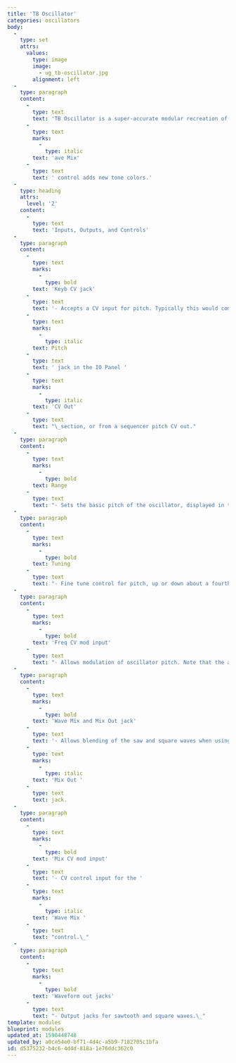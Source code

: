 ```yaml
---
title: 'TB Oscillator'
categories: oscillators
body:
  -
    type: set
    attrs:
      values:
        type: image
        image:
          - ug_tb-oscillator.jpg
        alignment: left
  -
    type: paragraph
    content:
      -
        type: text
        text: 'TB Oscillator is a super-accurate modular recreation of the oscillator section of the simple-but-beefy oscillator of the world''s most iconic acid techno bass synth. Like many vintage oscillators, its waveforms aren''t totally accurate on an oscilloscope, which gives them a unique character. In addition to its standard controls, the TB Oscillator''s W'
      -
        type: text
        marks:
          -
            type: italic
        text: 'ave Mix'
      -
        type: text
        text: ' control adds new tone colors.'
  -
    type: heading
    attrs:
      level: '2'
    content:
      -
        type: text
        text: 'Inputs, Outputs, and Controls'
  -
    type: paragraph
    content:
      -
        type: text
        marks:
          -
            type: bold
        text: 'Keyb CV jack'
      -
        type: text
        text: '- Accepts a CV input for pitch. Typically this would come from the '
      -
        type: text
        marks:
          -
            type: italic
        text: Pitch
      -
        type: text
        text: ' jack in the IO Panel '
      -
        type: text
        marks:
          -
            type: italic
        text: 'CV Out'
      -
        type: text
        text: "\_section, or from a sequencer pitch CV out."
  -
    type: paragraph
    content:
      -
        type: text
        marks:
          -
            type: bold
        text: Range
      -
        type: text
        text: "- Sets the basic pitch of the oscillator, displayed in traditional organ footage, i.e. larger number equals lower pitch.\_"
  -
    type: paragraph
    content:
      -
        type: text
        marks:
          -
            type: bold
        text: Tuning
      -
        type: text
        text: "- Fine tune control for pitch, up or down about a fourth.\_"
  -
    type: paragraph
    content:
      -
        type: text
        marks:
          -
            type: bold
        text: 'Freq CV mod input'
      -
        type: text
        text: "- Allows modulation of oscillator pitch. Note that the attenuator knob is bipolar, i.e. \"zero\" position is center. Turning right adds a positive modulation, turning left inverts the incoming CV.\_"
  -
    type: paragraph
    content:
      -
        type: text
        marks:
          -
            type: bold
        text: 'Wave Mix and Mix Out jack'
      -
        type: text
        text: '- Allows blending of the saw and square waves when using the '
      -
        type: text
        marks:
          -
            type: italic
        text: 'Mix Out '
      -
        type: text
        text: jack.
  -
    type: paragraph
    content:
      -
        type: text
        marks:
          -
            type: bold
        text: 'Mix CV mod input'
      -
        type: text
        text: '- CV control input for the '
      -
        type: text
        marks:
          -
            type: italic
        text: 'Wave Mix '
      -
        type: text
        text: "control.\_"
  -
    type: paragraph
    content:
      -
        type: text
        marks:
          -
            type: bold
        text: 'Waveform out jacks'
      -
        type: text
        text: "- Output jacks for sawtooth and square waves.\_"
template: modules
blueprint: modules
updated_at: 1590448748
updated_by: a0ce54e0-bf71-4d4c-a5b9-7182705c1bfa
id: d5375232-b4c6-4d4d-818a-1e76ddc362c0
---
```

